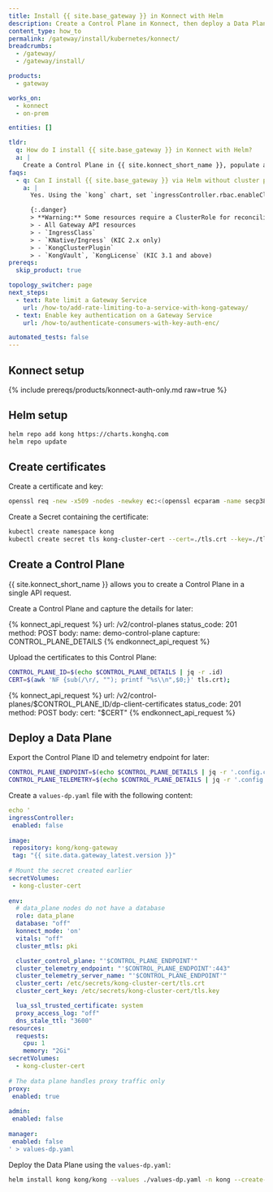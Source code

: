 ```yaml
---
title: Install {{ site.base_gateway }} in Konnect with Helm
description: Create a Control Plane in Konnect, then deploy a Data Plane to your Kubernetes cluster using Helm.
content_type: how_to
permalink: /gateway/install/kubernetes/konnect/
breadcrumbs:
  - /gateway/
  - /gateway/install/

products:
  - gateway

works_on:
  - konnect
  - on-prem

entities: []

tldr:
  q: How do I install {{ site.base_gateway }} in Konnect with Helm?
  a: |
    Create a Control Plane in {{ site.konnect_short_name }}, populate a `values.yaml` file with the Control Plane details, and run `helm install kong kong/kong --values ./values.yaml -n kong --create-namespace`.
faqs:
  - q: Can I install {{ site.base_gateway }} via Helm without cluster permissions?
    a: |
      Yes. Using the `kong` chart, set `ingressController.rbac.enableClusterRoles` to false. 

      {:.danger}
      > **Warning:** Some resources require a ClusterRole for reconciliation because the controllers need to watch cluster scoped resources. Disabling ClusterRoles causes them fail, so you need to disable the controllers when setting it to `false`. These resources include:
      > - All Gateway API resources
      > - `IngressClass`
      > - `KNative/Ingress` (KIC 2.x only)
      > - `KongClusterPlugin`
      > - `KongVault`, `KongLicense` (KIC 3.1 and above)
prereqs:
  skip_product: true

topology_switcher: page
next_steps:
  - text: Rate limit a Gateway Service
    url: /how-to/add-rate-limiting-to-a-service-with-kong-gateway/
  - text: Enable key authentication on a Gateway Service
    url: /how-to/authenticate-consumers-with-key-auth-enc/

automated_tests: false
---
```


## Konnect setup

{% include prereqs/products/konnect-auth-only.md raw=true %}

## Helm setup

```bash
helm repo add kong https://charts.konghq.com
helm repo update
```

## Create certificates

Create a certificate and key:

```bash
openssl req -new -x509 -nodes -newkey ec:<(openssl ecparam -name secp384r1) -keyout ./tls.key -out ./tls.crt -days 1095 -subj "/CN=kong_clustering"
```

Create a Secret containing the certificate:

```bash
kubectl create namespace kong
kubectl create secret tls kong-cluster-cert --cert=./tls.crt --key=./tls.key -n kong
```

## Create a Control Plane

{{ site.konnect_short_name }} allows you to create a Control Plane in a single API request.

Create a Control Plane and capture the details for later:

<!--vale off-->
{% konnect_api_request %}
url: /v2/control-planes
status_code: 201
method: POST
body:
    name: demo-control-plane
capture: CONTROL_PLANE_DETAILS
{% endkonnect_api_request %}
<!--vale on-->

Upload the certificates to this Control Plane:

```bash
CONTROL_PLANE_ID=$(echo $CONTROL_PLANE_DETAILS | jq -r .id)
CERT=$(awk 'NF {sub(/\r/, ""); printf "%s\\n",$0;}' tls.crt);
```

{% konnect_api_request %}
url: /v2/control-planes/$CONTROL_PLANE_ID/dp-client-certificates
status_code: 201
method: POST
body:
    cert: "$CERT"
{% endkonnect_api_request %}

## Deploy a Data Plane

Export the Control Plane ID and telemetry endpoint for later:

```bash
CONTROL_PLANE_ENDPOINT=$(echo $CONTROL_PLANE_DETAILS | jq -r '.config.control_plane_endpoint | sub("https://";"")')
CONTROL_PLANE_TELEMETRY=$(echo $CONTROL_PLANE_DETAILS | jq -r '.config.telemetry_endpoint | sub("https://";"")')
```

Create a `values-dp.yaml` file with the following content:

```yaml
echo '
ingressController:
 enabled: false
  
image:
 repository: kong/kong-gateway
 tag: "{{ site.data.gateway_latest.version }}"
  
# Mount the secret created earlier
secretVolumes:
 - kong-cluster-cert
  
env:
  # data_plane nodes do not have a database
  role: data_plane
  database: "off"
  konnect_mode: 'on'
  vitals: "off"
  cluster_mtls: pki

  cluster_control_plane: "'$CONTROL_PLANE_ENDPOINT'"
  cluster_telemetry_endpoint: "'$CONTROL_PLANE_ENDPOINT':443"
  cluster_telemetry_server_name: "'$CONTROL_PLANE_ENDPOINT'"
  cluster_cert: /etc/secrets/kong-cluster-cert/tls.crt
  cluster_cert_key: /etc/secrets/kong-cluster-cert/tls.key

  lua_ssl_trusted_certificate: system
  proxy_access_log: "off"
  dns_stale_ttl: "3600"
resources:
  requests:
    cpu: 1
    memory: "2Gi"
secretVolumes:
  - kong-cluster-cert
  
# The data plane handles proxy traffic only
proxy:
 enabled: true
  
admin:
 enabled: false
  
manager:
 enabled: false
' > values-dp.yaml
```

Deploy the Data Plane using the `values-dp.yaml`:

```bash
helm install kong kong/kong --values ./values-dp.yaml -n kong --create-namespace
```
